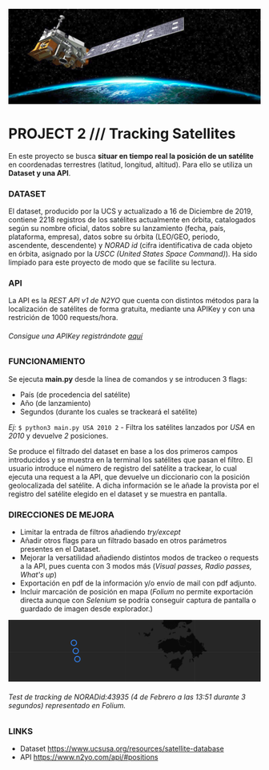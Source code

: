![satellite_Terra_pic](/input/pic.png)

# PROJECT 2 /// Tracking Satellites  

En este proyecto se busca **situar en tiempo real la posición de un satélite** en coordenadas terrestres (latitud, longitud, altitud). Para ello se utiliza un **Dataset y una API**.

### **DATASET**
El dataset, producido por la UCS y actualizado a 16 de Diciembre de 2019, contiene 2218 registros de los satélites actualmente en órbita, catalogados según su nombre oficial, datos sobre su lanzamiento (fecha, país, plataforma, empresa), datos sobre su órbita (LEO/GEO, periodo, ascendente, descendente) y *NORAD id* (cifra identificativa de cada objeto en órbita, asignado por la *USCC (United States Space Command)*).
Ha sido limpiado para este proyecto de modo que se facilite su lectura.

### **API**
La API es la *REST API v1 de N2YO* que cuenta con distintos métodos para la localización de satélites de forma gratuita, mediante una APIKey y con una restrición de 1000 requests/hora.
###### Consigue una APIKey registrándote [aquí](https://www.n2yo.com/login/)


### **FUNCIONAMIENTO**

Se ejecuta **main.py** desde la línea de comandos y se introducen 3 flags:

- País (de procedencia del satélite)
- Año (de lanzamiento)
- Segundos (durante los cuales se trackeará el satélite)

*Ej:*  `$ python3 main.py USA 2010 2`  -  Filtra los satélites lanzados por *USA* en *2010* y devuelve *2* posiciones.

Se produce el filtrado del dataset en base a los dos primeros campos introducidos y se muestra en la terminal los satélites que pasan el filtro.
El usuario introduce el número de registro del satélite a trackear, lo cual ejecuta una request a la API, que devuelve un diccionario con la posición geolocalizada del satélite.
A dicha información se le añade la provista por el registro del satélite elegido en el dataset y se muestra en pantalla.

### **DIRECCIONES DE MEJORA**

- Limitar la entrada de filtros añadiendo *try/except*
- Añadir otros flags para un filtrado basado en otros parámetros presentes en el Dataset.
- Mejorar la versatilidad añadiendo distintos modos de trackeo o requests a la API, pues cuenta con 3 modos más (*Visual passes, Radio passes, What's up*)
- Exportación en pdf de la información y/o envío de mail con pdf adjunto.
- Incluir marcación de posición en mapa (*Folium* no permite exportación directa aunque con *Selenium* se podría conseguir captura de pantalla o guardado de imagen desde explorador.)


![Folium test pic](/input/pic2.png)
###### *Test de tracking de NORADid:43935 (4 de Febrero a las 13:51 durante 3 segundos) representado en Folium.*


### **LINKS**

- Dataset https://www.ucsusa.org/resources/satellite-database
- API https://www.n2yo.com/api/#positions

